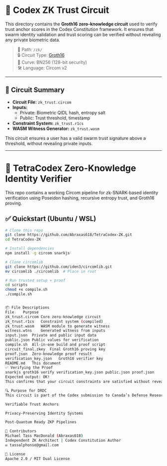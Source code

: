 # 🧪 Codex ZK Trust Circuit

This directory contains the **Groth16 zero-knowledge circuit** used to verify trust anchor scores in the Codex Constitution framework. It ensures that swarm identity validation and trust scoring can be verified without revealing any private biometric data.

> 📁 Path: `/zk/`  
> 🔒 Circuit Type: [Groth16](https://zokrates.github.io/introduction.html#zero-knowledge-proof-systems)  
> 📐 Curve: BN256 (128-bit security)  
> 🛠 Language: Circom v2  

---

## 📜 Circuit Summary

- **Circuit File:** `zk_trust.circom`  
- **Inputs:**  
  - Private: Biometric QIDL hash, entropy salt  
  - Public: Trust threshold, timestamp  
- **Constraint System:** `zk_trust.r1cs`  
- **WASM Witness Generator:** `zk_trust.wasm`

This circuit ensures a user has a valid swarm trust signature above a threshold, without revealing private inputs.

---

# 🧬 TetraCodex Zero-Knowledge Identity Verifier

This repo contains a working Circom pipeline for zk-SNARK-based identity verification using Poseidon hashing, recursive entropy trust, and Groth16 proving.

## ✅ Quickstart (Ubuntu / WSL)

```bash
# Clone this repo
git clone https://github.com/Abraxas618/TetraCodex-ZK.git
cd TetraCodex-ZK

# Install dependencies
npm install -g circom snarkjs

# Clone circomlib
git clone https://github.com/iden3/circomlib.git
mv circomlib ./circomlib  # Place in root

# Run trusted setup + proof
cd scripts
chmod +x compile.sh
./compile.sh


📦 File Descriptions
File	Purpose
zk_trust.circom	Core zero-knowledge circuit
zk_trust.r1cs	Constraint system (compiled)
zk_trust.wasm	WASM module to generate witness
witness.wtns	Generated witness from inputs
input.json	Private and public input data
public.json	Public values for verification
compile.sh	All-in-one build and proof script
circuit_final.zkey	Final Groth16 proving key
proof.json	Zero-knowledge proof result
verification_key.json	Groth16 verifier key
README.md	This document
✅ Verifying the Proof
snarkjs groth16 verify verification_key.json public.json proof.json
Expected output: OK!
This confirms that your circuit constraints are satisfied without revealing any private data.

🔍 Purpose for DRDC
This circuit is part of the Codex submission to Canada’s Defense Research and Development Canada (DRDC) and supports:

Verifiable Trust Anchors

Privacy-Preserving Identity Systems

Post-Quantum Ready ZKP Pipelines

🧠 Contributors
Michael Tass MacDonald (Abraxas618)
Independent ZK Architect | Codex Constitution Author
✉️ tassalphonse@gmail.com

📖 License
Apache 2.0 / MIT Dual License
